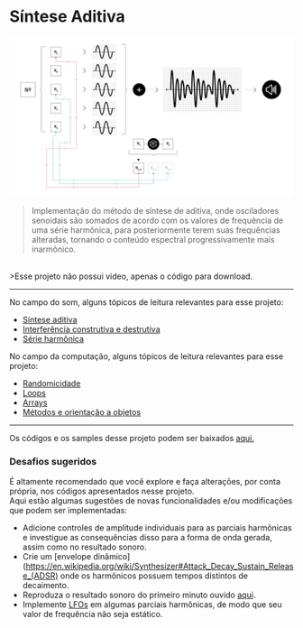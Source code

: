 # Síntese Aditiva

![](./img/proj_addSynth_edit.jpg "Se você disser que eu desafino, amor...")

>Implementação do método de síntese de aditiva, onde osciladores senoidais são somados de acordo com os valores de frequência de uma série harmônica, para posteriormente terem suas frequências alteradas, tornando o conteúdo espectral progressivamente mais inarmônico. 
<br>
>Esse projeto não possui video, apenas o código para download.

---

No campo do som, alguns tópicos de leitura relevantes para esse projeto:

* [Síntese aditiva](https://en.wikipedia.org/wiki/Additive_synthesis)
* [Interferência construtiva e destrutiva](http://www.phys.uconn.edu/~gibson/Notes/Section5_2/Sec5_2.htm)
* [Série harmônica](https://en.wikipedia.org/wiki/Harmonic)

<p>

No campo da computação, alguns tópicos de leitura relevantes para esse projeto:

* [Randomicidade](https://en.wikipedia.org/wiki/Randomness)
* [Loops](https://en.wikipedia.org/wiki/Control_flow#Loops)
* [Arrays](https://en.wikipedia.org/wiki/Array_data_type)
* [Métodos e orientação a objetos](https://en.wikipedia.org/wiki/Object-oriented_programming)

---

Os códigos e os samples desse projeto podem ser baixados [aqui.](https://drive.google.com/open?id=11VlvfHAiY2TV8H2c9-Y6CTgKt76QsMwF)

### Desafios sugeridos

É altamente recomendado que você explore e faça alterações, por conta própria, nos códigos apresentados nesse projeto.<br>
Aqui estão algumas sugestões de novas funcionalidades e/ou modificações que podem ser implementadas:

- Adicione controles de amplitude individuais para as parciais harmônicas e investigue as consequências disso para a forma de onda gerada, assim como no resultado sonoro.
- Crie um [envelope dinâmico](https://en.wikipedia.org/wiki/Synthesizer#Attack_Decay_Sustain_Release_(ADSR) onde os harmônicos possuem tempos distintos de decaimento. 
- Reproduza o resultado sonoro do primeiro minuto ouvido [aqui](https://www.youtube.com/watch?v=SZazYFchLRI).
- Implemente [LFOs](https://en.wikipedia.org/wiki/Low-frequency_oscillation) em algumas parciais harmônicas, de modo que seu valor de frequência não seja estático. 
